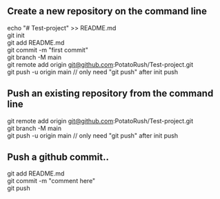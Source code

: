 ## Create a new repository on the command line  

echo "# Test-project" >> README.md  
git init  
git add README.md  
git commit -m "first commit"  
git branch -M main  
git remote add origin git@github.com:PotatoRush/Test-project.git  
git push -u origin main // only need "git push" after init push  


## Push an existing repository from the command line

git remote add origin git@github.com:PotatoRush/Test-project.git  
git branch -M main  
git push -u origin main // only need "git push" after init push  

## Push a github commit..

git add README.md  
git commit -m "comment here"  
git push  